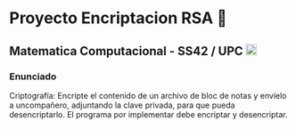 <h1>Proyecto Encriptacion RSA 🔐 </h1>
<h2>Matematica Computacional - SS42 / UPC <img src="https://mentor.pe/wp-content/uploads/2023/10/upc.png" width="20px"> </h2>

### Enunciado

Criptografía:
Encripte el contenido de un archivo de bloc de notas y envíelo a uncompañero, adjuntando la clave privada, para que pueda desencriptarlo. El programa por implementar debe encriptar y desencriptar.

